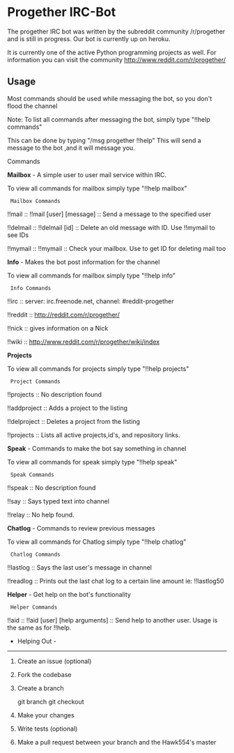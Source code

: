 Progether IRC-Bot
=======
The progether IRC bot was written by the subreddit community /r/progether and is still in progress.
Our bot is currently up on heroku.

It is currently one of the active Python programming projects as well.
For information you can visit the community http://www.reddit.com/r/progether/


Usage
-----------
Most commands should be used while messaging the bot, so you don't flood the channel

Note: To list all commands after messaging the bot, simply type "!!help commands"

This can be done by typing "/msg progether !!help"
	This will send a message to the bot ,and it will message you.

 Commands

**Mailbox** - A simple user to user mail service within IRC.

To view all commands for mailbox simply type "!!help mailbox"

	 Mailbox Commands

  !!mail :: !!mail [user] [message] :: Send a message to the specified user

  !!delmail :: !!delmail [id] :: Delete an old message with ID. Use !!mymail to see IDs

  !!mymail :: !!mymail :: Check your mailbox. Use to get ID for deleting mail too

**Info** - Makes the bot post information for the channel

To view all commands for mailbox simply type "!!help info"

	 Info Commands

  !!irc :: server: irc.freenode.net, channel: #reddit-progether

  !!reddit :: http://reddit.com/r/progether/

  !!nick :: gives information on a Nick

  !!wiki :: http://www.reddit.com/r/progether/wiki/index

**Projects**

To view all commands for projects simply type "!!help projects"

	 Project Commands

  !!projects :: No description found

  !!addproject :: Adds a project to the listing

  !!delproject :: Deletes a project from the listing

  !!projects :: Lists all active projects,id's, and repository links.

**Speak** - Commands to make the bot say something in channel

To view all commands for speak simply type "!!help speak"

	 Speak Commands

  !!speak :: No description found

  !!say :: Says typed text into channel

  !!relay :: No help found.

**Chatlog** - Commands to review previous messages

To view all commands for Chatlog simply type "!!help chatlog"

	 Chatlog Commands

  !!lastlog :: Says the last user's message in channel

  !!readlog :: Prints out the last chat log to a certain line amount ie: !!lastlog50

 **Helper** - Get help on the bot's functionality

 	 Helper Commands

  !!aid :: !!aid [user] [help arguments] :: Send help to another user. Usage is the same as for !!help.


 - Helping Out -
-----------

 1. Create an issue (optional)
 1. Fork the codebase
 1. Create a branch

      git branch <branchName>
      git checkout <branchName>

 1. Make your changes
 1. Write tests (optional)
 1. Make a pull request between your branch and the Hawk554's master
